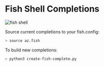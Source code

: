 # Fish Shell Completions

![fish shell](../../doc/assets/az-cli-fish.gif)

Source current completions to your fish.config:
```sh
> source az.fish
```

To build new completions:

```sh
> python3 create-fish-complete.py
```
